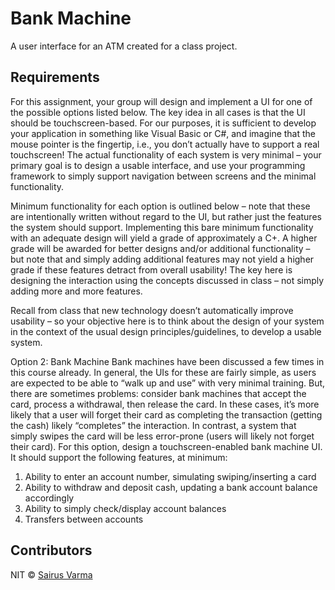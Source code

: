 # Bank Machine
A user interface for an ATM created for a class project.

## Requirements
For this assignment, your group will design and implement a UI for one of the possible options listed below. The key idea in
all cases is that the UI should be touchscreen-based. For our purposes, it is sufficient to develop your application in
something like Visual Basic or C#, and imagine that the mouse pointer is the fingertip, i.e., you don’t actually have to support
a real touchscreen! The actual functionality of each system is very minimal – your primary goal is to design a usable
interface, and use your programming framework to simply support navigation between screens and the minimal functionality.

Minimum functionality for each option is outlined below – note that these are intentionally written without regard to the UI,
but rather just the features the system should support. Implementing this bare minimum functionality with an adequate design
will yield a grade of approximately a C+. A higher grade will be awarded for better designs and/or additional functionality –
but note that and simply adding additional features may not yield a higher grade if these features detract from overall
usability! The key here is designing the interaction using the concepts discussed in class – not simply adding more and more
features.

Recall from class that new technology doesn’t automatically improve usability – so your objective here is to think about the
design of your system in the context of the usual design principles/guidelines, to develop a usable system.

Option 2: Bank Machine
Bank machines have been discussed a few times in this course already. In general, the UIs for these are fairly simple, as users
are expected to be able to “walk up and use” with very minimal training. But, there are sometimes problems: consider bank
machines that accept the card, process a withdrawal, then release the card. In these cases, it’s more likely that a user will
forget their card as completing the transaction (getting the cash) likely “completes” the interaction. In contrast, a system that
simply swipes the card will be less error-prone (users will likely not forget their card).
For this option, design a touchscreen-enabled bank machine UI. It should support the following features, at minimum:

1. Ability to enter an account number, simulating swiping/inserting a card
2. Ability to withdraw and deposit cash, updating a bank account balance accordingly
3. Ability to simply check/display account balances
4. Transfers between accounts

## Contributors
NIT © [Sairus Varma ](https://github.com/SAIRUSVARMA)

